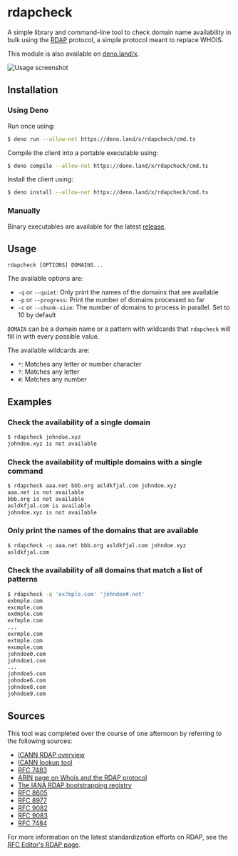 # rdapcheck

A simple library and command-line tool to check domain name availability in bulk using the [RDAP](https://www.icann.org/rdap) protocol, a simple protocol meant to replace WHOIS.

This module is also available on [deno.land/x](https://deno.land/x/rdapcheck).

![Usage screenshot](https://user-images.githubusercontent.com/34945306/144460820-f193dd79-f93e-488c-800f-58a6b540e42a.png)

## Installation

### Using Deno

Run once using:

```bash
$ deno run --allow-net https://deno.land/x/rdapcheck/cmd.ts
```

Compile the client into a portable executable using:

```bash
$ deno compile --allow-net https://deno.land/x/rdapcheck/cmd.ts
```

Install the client using:

```bash
$ deno install --allow-net https://deno.land/x/rdapcheck/cmd.ts
```

### Manually

Binary executables are available for the latest [release](https://github.com/Gadiguibou/rdapcheck/releases/latest).

## Usage

```
rdapcheck [OPTIONS] DOMAINS...
```

The available options are:

- `-q` or `--quiet`: Only print the names of the domains that are available
- `-p` or `--progress`: Print the number of domains processed so far
- `-c` or `--chunk-size`: The number of domains to process in parallel. Set to 10 by default

`DOMAIN` can be a domain name or a pattern with wildcards that `rdapcheck` will fill in with every possible value.

The available wildcards are:

- `*`: Matches any letter or number character
- `?`: Matches any letter
- `#`: Matches any number

## Examples

### Check the availability of a single domain

```bash
$ rdapcheck johndoe.xyz
johndoe.xyz is not available
```

### Check the availability of multiple domains with a single command

```bash
$ rdapcheck aaa.net bbb.org asldkfjal.com johndoe.xyz
aaa.net is not available
bbb.org is not available
asldkfjal.com is available
johndoe.xyz is not available
```

### Only print the names of the domains that are available

```bash
$ rdapcheck -q aaa.net bbb.org asldkfjal.com johndoe.xyz
asldkfjal.com
```

### Check the availability of all domains that match a list of patterns

```bash
$ rdapcheck -q 'ex?mple.com' 'johndoe#.net'
exbmple.com
excmple.com
exdmple.com
exfmple.com
...
exrmple.com
extmple.com
exumple.com
johndoe0.com
johndoe1.com
...
johndoe5.com
johndoe6.com
johndoe8.com
johndoe9.com
```

## Sources

This tool was completed over the course of one afternoon by referring to the following sources:

- [ICANN RDAP overview](https://www.icann.org/rdap)
- [ICANN lookup tool](https://lookup.icann.org/lookup)
- [RFC 7483](https://datatracker.ietf.org/doc/html/rfc7483)
- [ARIN page on Whois and the RDAP protocol](https://www.arin.net/resources/registry/whois/rdap)
- [The IANA RDAP bootstrapping registry](https://data.iana.org/rdap/)
- [RFC 8605](https://www.rfc-editor.org/info/rfc8605)
- [RFC 8977](https://www.rfc-editor.org/info/rfc8977)
- [RFC 9082](https://www.rfc-editor.org/info/rfc9082)
- [RFC 9083](https://www.rfc-editor.org/info/rfc9083)
- [RFC 7484](https://datatracker.ietf.org/doc/html/rfc7484)

For more information on the latest standardization efforts on RDAP, see the [RFC Editor's RDAP page](https://www.rfc-editor.org/search/rfc_search_detail.php?title=RDAP&pubstatus%5B%5D=Any&pub_date_type=any).
